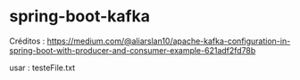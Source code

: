 # spring-boot-kafka
Créditos : https://medium.com/@aliarslan10/apache-kafka-configuration-in-spring-boot-with-producer-and-consumer-example-621adf2fd78b

usar : testeFile.txt
